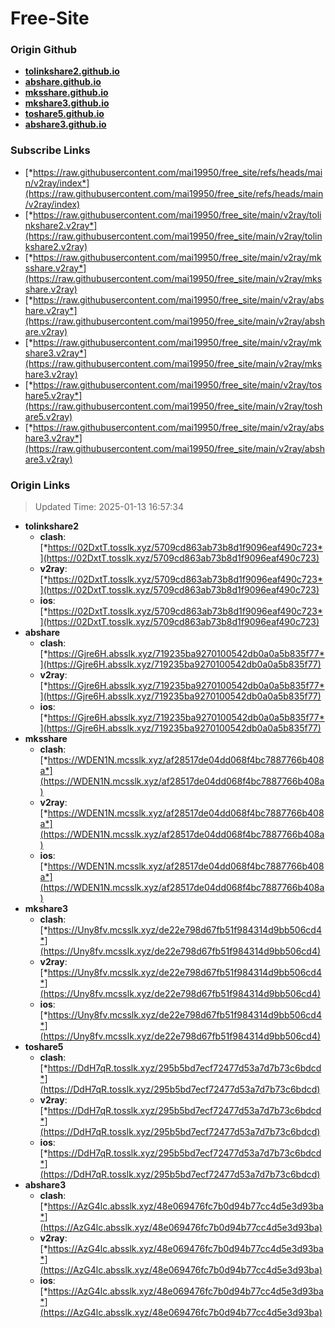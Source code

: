# Free-Site

### Origin Github

- [**tolinkshare2.github.io**](https://github.com/tolinkshare2/tolinkshare2.github.io)
- [**abshare.github.io**](https://github.com/abshare/abshare.github.io)
- [**mksshare.github.io**](https://github.com/mksshare/mksshare.github.io)
- [**mkshare3.github.io**](https://github.com/mkshare3/mkshare3.github.io)
- [**toshare5.github.io**](https://github.com/toshare5/toshare5.github.io)
- [**abshare3.github.io**](https://github.com/abshare3/abshare3.github.io)

### Subscribe Links

- [*https://raw.githubusercontent.com/mai19950/free_site/refs/heads/main/v2ray/index*](https://raw.githubusercontent.com/mai19950/free_site/refs/heads/main/v2ray/index)
- [*https://raw.githubusercontent.com/mai19950/free_site/main/v2ray/tolinkshare2.v2ray*](https://raw.githubusercontent.com/mai19950/free_site/main/v2ray/tolinkshare2.v2ray)
- [*https://raw.githubusercontent.com/mai19950/free_site/main/v2ray/mksshare.v2ray*](https://raw.githubusercontent.com/mai19950/free_site/main/v2ray/mksshare.v2ray)
- [*https://raw.githubusercontent.com/mai19950/free_site/main/v2ray/abshare.v2ray*](https://raw.githubusercontent.com/mai19950/free_site/main/v2ray/abshare.v2ray)
- [*https://raw.githubusercontent.com/mai19950/free_site/main/v2ray/mkshare3.v2ray*](https://raw.githubusercontent.com/mai19950/free_site/main/v2ray/mkshare3.v2ray)
- [*https://raw.githubusercontent.com/mai19950/free_site/main/v2ray/toshare5.v2ray*](https://raw.githubusercontent.com/mai19950/free_site/main/v2ray/toshare5.v2ray)
- [*https://raw.githubusercontent.com/mai19950/free_site/main/v2ray/abshare3.v2ray*](https://raw.githubusercontent.com/mai19950/free_site/main/v2ray/abshare3.v2ray)

### Origin Links

> Updated Time: 2025-01-13 16:57:34

- **tolinkshare2**
  - **clash**: [*https://02DxtT.tosslk.xyz/5709cd863ab73b8d1f9096eaf490c723*](https://02DxtT.tosslk.xyz/5709cd863ab73b8d1f9096eaf490c723)
  - **v2ray**: [*https://02DxtT.tosslk.xyz/5709cd863ab73b8d1f9096eaf490c723*](https://02DxtT.tosslk.xyz/5709cd863ab73b8d1f9096eaf490c723)
  - **ios**: [*https://02DxtT.tosslk.xyz/5709cd863ab73b8d1f9096eaf490c723*](https://02DxtT.tosslk.xyz/5709cd863ab73b8d1f9096eaf490c723)
- **abshare**
  - **clash**: [*https://Gjre6H.absslk.xyz/719235ba9270100542db0a0a5b835f77*](https://Gjre6H.absslk.xyz/719235ba9270100542db0a0a5b835f77)
  - **v2ray**: [*https://Gjre6H.absslk.xyz/719235ba9270100542db0a0a5b835f77*](https://Gjre6H.absslk.xyz/719235ba9270100542db0a0a5b835f77)
  - **ios**: [*https://Gjre6H.absslk.xyz/719235ba9270100542db0a0a5b835f77*](https://Gjre6H.absslk.xyz/719235ba9270100542db0a0a5b835f77)
- **mksshare**
  - **clash**: [*https://WDEN1N.mcsslk.xyz/af28517de04dd068f4bc7887766b408a*](https://WDEN1N.mcsslk.xyz/af28517de04dd068f4bc7887766b408a)
  - **v2ray**: [*https://WDEN1N.mcsslk.xyz/af28517de04dd068f4bc7887766b408a*](https://WDEN1N.mcsslk.xyz/af28517de04dd068f4bc7887766b408a)
  - **ios**: [*https://WDEN1N.mcsslk.xyz/af28517de04dd068f4bc7887766b408a*](https://WDEN1N.mcsslk.xyz/af28517de04dd068f4bc7887766b408a)
- **mkshare3**
  - **clash**: [*https://Uny8fv.mcsslk.xyz/de22e798d67fb51f984314d9bb506cd4*](https://Uny8fv.mcsslk.xyz/de22e798d67fb51f984314d9bb506cd4)
  - **v2ray**: [*https://Uny8fv.mcsslk.xyz/de22e798d67fb51f984314d9bb506cd4*](https://Uny8fv.mcsslk.xyz/de22e798d67fb51f984314d9bb506cd4)
  - **ios**: [*https://Uny8fv.mcsslk.xyz/de22e798d67fb51f984314d9bb506cd4*](https://Uny8fv.mcsslk.xyz/de22e798d67fb51f984314d9bb506cd4)
- **toshare5**
  - **clash**: [*https://DdH7qR.tosslk.xyz/295b5bd7ecf72477d53a7d7b73c6bdcd*](https://DdH7qR.tosslk.xyz/295b5bd7ecf72477d53a7d7b73c6bdcd)
  - **v2ray**: [*https://DdH7qR.tosslk.xyz/295b5bd7ecf72477d53a7d7b73c6bdcd*](https://DdH7qR.tosslk.xyz/295b5bd7ecf72477d53a7d7b73c6bdcd)
  - **ios**: [*https://DdH7qR.tosslk.xyz/295b5bd7ecf72477d53a7d7b73c6bdcd*](https://DdH7qR.tosslk.xyz/295b5bd7ecf72477d53a7d7b73c6bdcd)
- **abshare3**
  - **clash**: [*https://AzG4lc.absslk.xyz/48e069476fc7b0d94b77cc4d5e3d93ba*](https://AzG4lc.absslk.xyz/48e069476fc7b0d94b77cc4d5e3d93ba)
  - **v2ray**: [*https://AzG4lc.absslk.xyz/48e069476fc7b0d94b77cc4d5e3d93ba*](https://AzG4lc.absslk.xyz/48e069476fc7b0d94b77cc4d5e3d93ba)
  - **ios**: [*https://AzG4lc.absslk.xyz/48e069476fc7b0d94b77cc4d5e3d93ba*](https://AzG4lc.absslk.xyz/48e069476fc7b0d94b77cc4d5e3d93ba)
